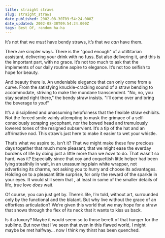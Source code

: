 ```yaml
---
title: straight straws
slug: straight_straws
date_published: 2002-08-30T09:54:24.000Z
date_updated: 2002-08-30T09:54:24.000Z
tags: Best Of, random ha-ha
---
```


It’s not that we *must* have bendy straws, it’s that we *can* have them.

There are simpler ways. There is the "good enough" of a utiltitarian assistant, delivering your drink with no fuss. But also delivering it, and this is the important part, with no grace. It’s not too much to ask that the implements of our daily routine aspire to elegance. It’s not too selfish to hope for beauty.

And beauty there is. An undeniable elegance that can only come from a curve. From the satisfying knuckle-cracking sound of a straw bending to accommodate, striving to make the mundane transcendent. "No, no, you stay seated right there," the bendy straw insists. "I’ll come over and bring the beverage to *you*!"

It’s a disciplined and unassuming helpfulness that the flexible straw exhibits. Not the forced smile vainly attempting to mask the grimace of a self-consciously scraping sycophant, nor the bowed head and tremulously lowered tones of the resigned subservient. It’s a tip of the hat and an affrimative nod. This straw’s just here to make it easier to wet your whistle.

That’s what we aspire to, isn’t it? That we might make these few precious days together that much more pleasant, that we might ease the everday burdens of life by doing just a little more than we *have* to do. That wasn’t so hard, was it? Especially since that coy and coquettish little helper had been lying stealthily in wait, in an unassuming plain white wrapper, not advertising its charms, not asking you to hurry and choose its advantages. Holding on to a pleasant little surprise, for only the reward of the sparkle in your eyes. It would still seem that , at least in some of the smaller details of life, true love *does* wait.

Of course, you can just get by. There’s life, I’m told, without art, surrounded only by the functional and the blatant. But why live without the grace of an effortless articulation? We’re given this world that we may hope for a straw that shows through the flex of its neck that it wants to kiss us back.

Is it a luxury? Maybe it would seem so to those bereft of that hunger for the sublime. But now that I’ve seen that even in this flawed world, I might maybe be met halfway… now I think my thirst has been quenched.
